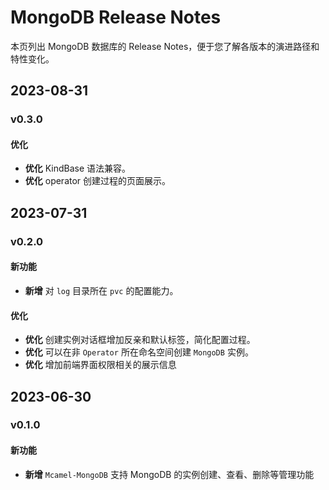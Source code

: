 # MongoDB Release Notes

本页列出 MongoDB 数据库的 Release Notes，便于您了解各版本的演进路径和特性变化。

## 2023-08-31

### v0.3.0

#### 优化

- **优化** KindBase 语法兼容。
- **优化** operator 创建过程的页面展示。

## 2023-07-31

### v0.2.0

#### 新功能

- **新增** 对 `log` 目录所在 `pvc` 的配置能力。

#### 优化

- **优化** 创建实例对话框增加反亲和默认标签，简化配置过程。
- **优化** 可以在非 `Operator` 所在命名空间创建 `MongoDB` 实例。
- **优化** 增加前端界面权限相关的展示信息

## 2023-06-30

### v0.1.0

#### 新功能

- **新增** `Mcamel-MongoDB` 支持 MongoDB 的实例创建、查看、删除等管理功能

